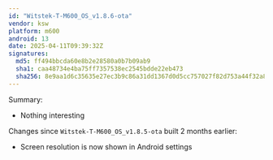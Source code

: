 ```yaml
---
id: "Witstek-T-M600_OS_v1.8.6-ota"
vendor: ksw
platform: m600
android: 13
date: 2025-04-11T09:39:32Z
signatures:
  md5: ff494bbcda60e8b2e28580a0b7b09ab9
  sha1: caa48734e4ba75ff7357538ec2545bdde22eb473
  sha256: 8e9aa1d6c35635e27ec3b9c86a31dd1367d0d5cc757027f82d753a44f32a8135
---
```

Summary:
- Nothing interesting

Changes since `Witstek-T-M600_OS_v1.8.5-ota` built 2 months earlier:
- Screen resolution is now shown in Android settings
